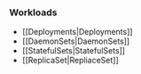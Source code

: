 ### Workloads

- [[Deployments|Deployments]]
- [[DaemonSets|DaemonSets]]
- [[StatefulSets|StatefulSets]]
- [[ReplicaSet|RepliaceSet]]